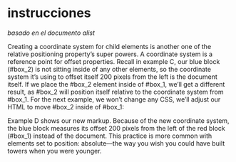 # instrucciones

_basado en el documento alist_

Creating a coordinate system for child elements is another one of the relative positioning property’s super powers. A coordinate system is a reference point for offset properties. Recall in example C, our blue block (#box_2) is not sitting inside of any other elements, so the coordinate system it’s using to offset itself 200 pixels from the left is the document itself. If we place the #box_2 element inside of #box_1, we’ll get a different result, as #box_2 will position itself relative to the coordinate system from #box_1. For the next example, we won’t change any CSS, we’ll adjust our HTML to move #box_2 inside of #box_1:

<div id="box_1">
	<div id="box_2"></div>
</div>
Example D shows our new markup. Because of the new coordinate system, the blue block measures its offset 200 pixels from the left of the red block (#box_1) instead of the document. This practice is more common with elements set to position: absolute—the way you wish you could have built towers when you were younger.
